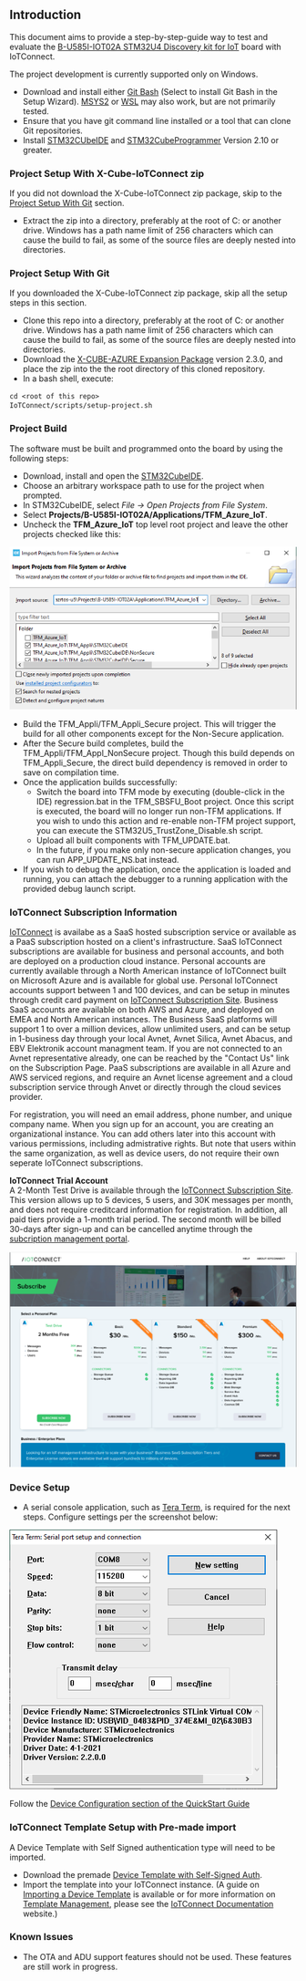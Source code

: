 ## Introduction

This document aims to provide a step-by-step-guide way to test and evaluate the 
[B-U585I-IOT02A STM32U4 Discovery kit for IoT](https://www.st.com/en/evaluation-tools/b-u585i-iot02a.html) board 
with IoTConnect.

The project development is currently supported only on Windows.

* Download and install either [Git Bash](https://git-scm.com/downloads) (Select to install Git Bash in the Setup Wizard). 
[MSYS2](https://www.msys2.org/) or [WSL](https://learn.microsoft.com/en-us/windows/wsl/about) may also work, but are not primarily tested.
* Ensure that you have git command line installed or a tool that can clone Git repositories.
* Install [STM32CUbeIDE](https://www.st.com/en/development-tools/stm32cubeide.html) 
and [STM32CubeProgrammer](https://www.st.com/en/development-tools/stm32cubeprog.html) Version 2.10 or greater.

### Project Setup With X-Cube-IoTConnect zip

If you did not download the X-Cube-IoTConnect zip package, 
skip to the [Project Setup With Git](#project-setup-with-git) section.

* Extract the zip into a directory, preferably at the root of C: or another drive. 
Windows has a path name limit of 256 characters which can cause the build to fail, 
as some of the source files are deeply nested into directories.

### Project Setup With Git

If you downloaded the X-Cube-IoTConnect zip package, skip all the setup steps in this section.

* Clone this repo into a directory, preferably at the root of C: or another drive.
Windows has a path name limit of 256 characters which can cause the build to fail,
as some of the source files are deeply nested into directories.
* Download the [X-CUBE-AZURE Expansion Package](https://www.st.com/en/embedded-software/x-cube-azure.html) version 2.3.0, 
and place the zip into the the root directory of this cloned repository.
* In a bash shell, execute:

```shell
cd <root of this repo>
IoTConnect/scripts/setup-project.sh 
```

### Project Build

The software must be built and programmed onto the board by using the following steps:

* Download, install and open the [STM32CubeIDE](https://www.st.com/en/development-tools/stm32cubeide.html).
* Choose an arbitrary workspace path to use for the project when prompted.
* In STM32CubeIDE, select *File -> Open Projects from File System*.
* Select **Projects/B-U585I-IOT02A/Applications/TFM_Azure_IoT**.
* Uncheck the **TFM_Azure_IoT** top level root project and leave the other projects checked like this:

![Import Project Screenshot](media/import-project-tfm.png "Import Project Screenshot]")

* Build the TFM_Appli/TFM_Appli_Secure project. This will trigger the build for all other components
except for the Non-Secure application.
* After the Secure build completes, build the TFM_Appli/TFM_Appl_NonSecure project. 
Though this build depends on TFM_Appli_Secure, the direct build dependency is removed in order to 
save on compilation time.
* Once the application builds successfully:
    * Switch the board into TFM mode by executing (double-click in the IDE) regression.bat 
        in the TFM_SBSFU_Boot project.
        Once this script is executed, the board will no longer run non-TFM applications.
        If you wish to undo this action and re-enable non-TFM project support, you can 
        execute the STM32U5_TrustZone_Disable.sh script.
    * Upload all built components with TFM_UPDATE.bat.
    * In the future, if you make only non-secure application changes, you can run APP_UPDATE_NS.bat instead.
* If you wish to debug the application, once the application is loaded and running, 
  you can attach the debugger to a running application with the provided debug launch script.


### IoTConnect Subscription Information

[IoTConnect](https://iotconnect.io) is availabe as a SaaS hosted subscription service or available as a PaaS subscription hosted on a client's infrastructure. SaaS IoTConnect subscriptions are available for business and personal accounts, and both are deployed on a production cloud instance.  Personal accounts are currently available through a North American instance of IoTConnect built on Microsoft Azure and is available for global use.  Personal IoTConnect accounts support between 1 and 100 devices, and can be setup in minutes through credit card payment on [IoTConnect Subscription Site](https://subscription.iotconnect.io/subscribe). Business SaaS accounts are available on both AWS and Azure, and deployed on EMEA and North American instances.  The Business SaaS platforms will support 1 to over a million devices, allow unlimited users, and can be setup in 1-business day through your local Avnet, Avnet Silica, Avnet Abacus, and EBV Elektronik account managment team. If you are not connected to an Avnet representative already, one can be reached by the "Contact Us" link on the Subscription Page. PaaS subscriptions are available in all Azure and AWS serviced regions, and require an Avnet license agreement and a cloud subscription service through Anvet or directly through the cloud sevices provider. 

For registration, you will need an email address, phone number, and unique company name. When you sign up for an account, you are creating an organizational instance.  You can add others later into this account with various permissions, including admistrative rights.  But note that users within the same organization, as well as device users, do not require their own seperate IoTConnect subscriptions.   

**IoTConnect Trial Account**  
A 2-Month Test Drive is available through the [IoTConnect Subscription Site](https://subscription.iotconnect.io/subscribe).  This version allows up to 5 devices, 5 users, and 30K messages per month, and does not require creditcard information for registration.  In addition, all paid tiers provide a 1-month trial period. The second month will be billed 30-days after sign-up and can be cancelled anytime through the [subcription management portal](https://subscription.iotconnect.io).

![IoTConnect Subscription Screenshot](media/IoTC-subscribe.png "IoTConnect Plans")

### Device Setup

* A serial console application, such as [Tera Term](https://ttssh2.osdn.jp/index.html.en), is required for the next steps. 
Configure settings per the screenshot below:

![Tera Term Serial Settings](media/teraterm-settings.png "Tera Term Serial Settings")

Follow the [Device Configuration section of the QuickStart Guide](QUICKSTART.md#device-configuration)

### IoTConnect Template Setup with Pre-made import
A Device Template with Self Signed authentication type will need to be imported.
* Download the premade [Device Template with Self-Signed Auth](https://github.com/avnet-iotconnect/avnet-iotconnect.github.io/blob/main/documentation/templates/devices/stm32u5/stm32u5self_signed_template.JSON).
* Import the template into your IoTConnect instance. (A guide on [Importing a Device Template](https://github.com/avnet-iotconnect/avnet-iotconnect.github.io/blob/main/documentation/iotconnect/import_device_template.md) is available or for more information on [Template Management](https://docs.iotconnect.io/iotconnect/user-manuals/devices/template-management/), please see the [IoTConnect Documentation](https://iotconnect.io) website.)

### Known Issues
* The OTA and ADU support features should not be used. These features are still work in progress.